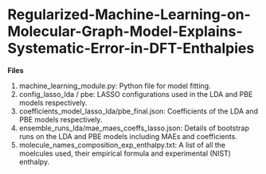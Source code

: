 # Regularized-Machine-Learning-on-Molecular-Graph-Model-Explains-Systematic-Error-in-DFT-Enthalpies
<b> Files </b>
1. machine_learning_module.py: Python file for model fitting.
2. config_lasso_lda / pbe: LASSO configurations used in the LDA and PBE models respectively.
3. coefficients_model_lasso_lda/pbe_final.json: Coefficients of the LDA and PBE models respectively.
4. ensemble_runs_lda/mae_maes_coeffs_lasso.json: Details of bootstrap runs on the LDA and PBE models including MAEs and coefficients.
5. molecule_names_composition_exp_enthalpy.txt: A list of all the moelcules used, their empirical formula and experimental (NIST) enthalpy.
